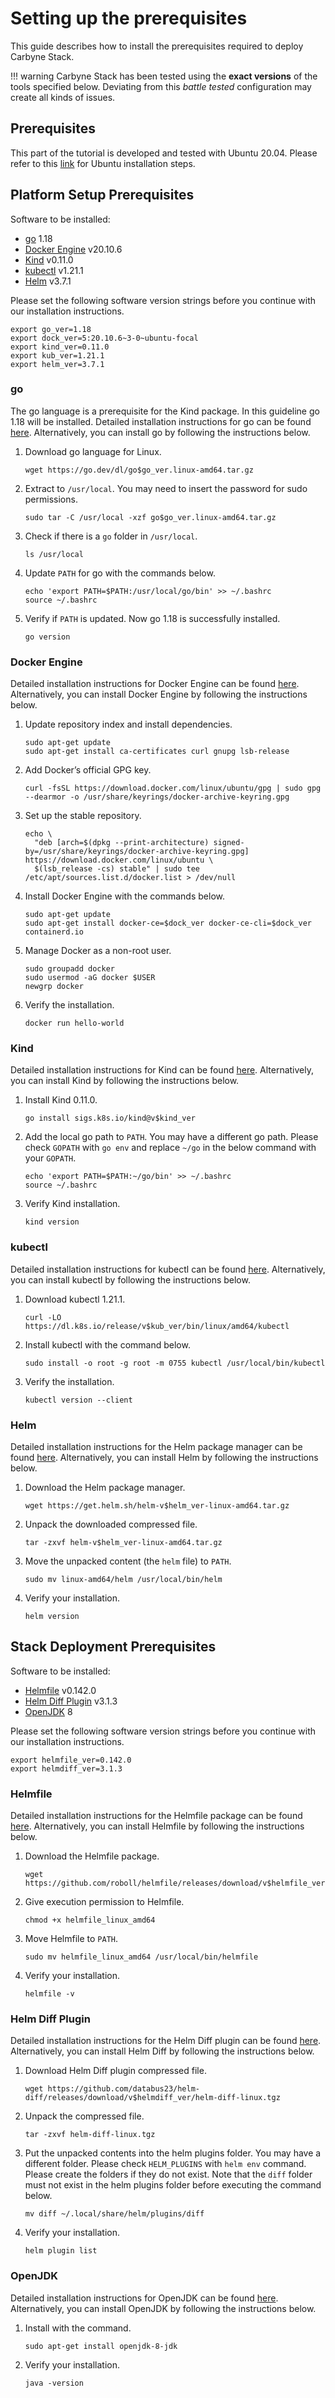 # Setting up the prerequisites

This guide describes how to install the prerequisites required to deploy Carbyne Stack.

!!! warning
    Carbyne Stack has been tested using the **exact versions** of the tools
    specified below. Deviating from this _battle tested_ configuration may
    create all kinds of issues.

## Prerequisites

This part of the tutorial is developed and tested with Ubuntu 20.04. Please refer to this [link](https://ubuntu.com/tutorials/install-ubuntu-desktop) for Ubuntu installation steps.

## Platform Setup Prerequisites

Software to be installed:

- [go](https://go.dev/doc/install) 1.18
- [Docker Engine](https://docs.docker.com/engine/install/ubuntu/) v20.10.6
- [Kind](https://kind.sigs.k8s.io/) v0.11.0
- [kubectl](https://kubernetes.io/docs/tasks/tools/install-kubectl-linux/) v1.21.1
- [Helm](https://helm.sh/docs/intro/install/) v3.7.1

Please set the following software version strings before you continue with our installation instructions.

```shell
export go_ver=1.18
export dock_ver=5:20.10.6~3-0~ubuntu-focal
export kind_ver=0.11.0
export kub_ver=1.21.1
export helm_ver=3.7.1
```

### go

The go language is a prerequisite for the Kind package. In this guideline go 1.18 will be installed. Detailed installation instructions for go can be found [here](https://go.dev/doc/install). Alternatively, you can install go by following the instructions below.

1. Download go language for Linux.

    ```shell
    wget https://go.dev/dl/go$go_ver.linux-amd64.tar.gz
    ```

2. Extract to `/usr/local`. You may need to insert the password for sudo permissions.

    ```shell
    sudo tar -C /usr/local -xzf go$go_ver.linux-amd64.tar.gz
    ```

3. Check if there is a `go` folder in `/usr/local`.

    ```shell
    ls /usr/local
    ```
 
4. Update `PATH` for go with the commands below.

    ```shell
    echo 'export PATH=$PATH:/usr/local/go/bin' >> ~/.bashrc
    source ~/.bashrc
    ```

5. Verify if `PATH` is updated. Now go 1.18 is successfully installed.

    ```shell
    go version
    ```

### Docker Engine

Detailed installation instructions for Docker Engine can be found [here](https://docs.docker.com/engine/install/ubuntu/). Alternatively, you can install Docker Engine by following the instructions below.

1. Update repository index and install dependencies.

    ```shell
    sudo apt-get update
    sudo apt-get install ca-certificates curl gnupg lsb-release
    ```

2. Add Docker’s official GPG key.

    ```shell
    curl -fsSL https://download.docker.com/linux/ubuntu/gpg | sudo gpg --dearmor -o /usr/share/keyrings/docker-archive-keyring.gpg
    ```

3. Set up the stable repository.

    ```shell
    echo \
      "deb [arch=$(dpkg --print-architecture) signed-by=/usr/share/keyrings/docker-archive-keyring.gpg] https://download.docker.com/linux/ubuntu \
      $(lsb_release -cs) stable" | sudo tee /etc/apt/sources.list.d/docker.list > /dev/null
    ```

4. Install Docker Engine with the commands below.

    ```shell
    sudo apt-get update
    sudo apt-get install docker-ce=$dock_ver docker-ce-cli=$dock_ver containerd.io
    ```

5. Manage Docker as a non-root user.

    ```shell
    sudo groupadd docker
    sudo usermod -aG docker $USER
    newgrp docker
    ```

6. Verify the installation.

    ```shell
    docker run hello-world
    ```

### Kind

Detailed installation instructions for Kind can be found [here](https://kind.sigs.k8s.io/). Alternatively, you can install Kind by following the instructions below.

1. Install Kind 0.11.0.

    ```shell
    go install sigs.k8s.io/kind@v$kind_ver
    ```

2. Add the local go path to `PATH`. You may have a different go path. Please check `GOPATH` with `go env` and replace `~/go` in the below command with your `GOPATH`.

    ```shell
    echo 'export PATH=$PATH:~/go/bin' >> ~/.bashrc 
    source ~/.bashrc
    ```

3. Verify Kind installation.

    ```shell
    kind version
    ```

### kubectl

Detailed installation instructions for kubectl can be found [here](https://kubernetes.io/docs/tasks/tools/install-kubectl-linux/). Alternatively, you can install kubectl by following the instructions below.

1. Download kubectl 1.21.1.

    ```shell
    curl -LO https://dl.k8s.io/release/v$kub_ver/bin/linux/amd64/kubectl
    ```

2. Install kubectl with the command below.

    ```shell
    sudo install -o root -g root -m 0755 kubectl /usr/local/bin/kubectl
    ```

3. Verify the installation.

    ```shell
    kubectl version --client
    ```

### Helm

Detailed installation instructions for the Helm package manager can be found [here](https://helm.sh/docs/intro/install/). Alternatively, you can install Helm by following the instructions below.

1. Download the Helm package manager.

    ```shell
    wget https://get.helm.sh/helm-v$helm_ver-linux-amd64.tar.gz
    ```

2. Unpack the downloaded compressed file.

    ```shell
    tar -zxvf helm-v$helm_ver-linux-amd64.tar.gz
    ```

3. Move the unpacked content (the `helm` file) to `PATH`.

    ```shell
    sudo mv linux-amd64/helm /usr/local/bin/helm
    ```

4. Verify your installation.

    ```shell
    helm version
    ```

## Stack Deployment Prerequisites

Software to be installed:

- [Helmfile](https://github.com/roboll/helmfile) v0.142.0
- [Helm Diff Plugin](https://github.com/databus23/helm-diff) v3.1.3
- [OpenJDK](https://openjdk.java.net/install/) 8

Please set the following software version strings before you continue with our installation instructions.

```shell
export helmfile_ver=0.142.0
export helmdiff_ver=3.1.3
```

### Helmfile

Detailed installation instructions for the Helmfile package can be found [here](https://github.com/roboll/helmfile). Alternatively, you can install Helmfile by following the instructions below.

1. Download the Helmfile package.

    ```shell
    wget https://github.com/roboll/helmfile/releases/download/v$helmfile_ver/helmfile_linux_amd64
    ```

2. Give execution permission to Helmfile.

    ```shell
    chmod +x helmfile_linux_amd64
    ```

3. Move Helmfile to `PATH`.

    ```shell
    sudo mv helmfile_linux_amd64 /usr/local/bin/helmfile
    ```

4. Verify your installation.

    ```shell
    helmfile -v
    ```

### Helm Diff Plugin

Detailed installation instructions for the Helm Diff plugin can be found [here](https://github.com/databus23/helm-diff). Alternatively, you can install Helm Diff by following the instructions below.

1. Download Helm Diff plugin compressed file.

    ```shell
    wget https://github.com/databus23/helm-diff/releases/download/v$helmdiff_ver/helm-diff-linux.tgz
    ```

2. Unpack the compressed file.

    ```shell
    tar -zxvf helm-diff-linux.tgz
    ```

3. Put the unpacked contents into the helm plugins folder. You may have a different folder. Please check `HELM_PLUGINS` with `helm env` command. Please create the folders if they do not exist. Note that the `diff` folder must not exist in the helm plugins folder before executing the command below.

    ```shell
    mv diff ~/.local/share/helm/plugins/diff
    ```

4. Verify your installation.

    ```shell
    helm plugin list
    ```

### OpenJDK

Detailed installation instructions for OpenJDK can be found [here](https://openjdk.java.net/install/). Alternatively, you can install OpenJDK by following the instructions below.

1. Install with the command.

    ```shell
    sudo apt-get install openjdk-8-jdk
    ```

2. Verify your installation.

    ```shell
    java -version
    ```
    